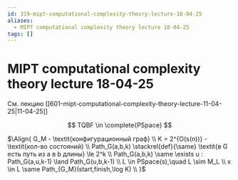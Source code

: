 ```yaml
---
id: 319-mipt-computational-complexity-theory-lecture-18-04-25
aliases:
  - MIPT computational complexity theory lecture 18-04-25
tags: []
---
```


# MIPT computational complexity theory lecture 18-04-25

См. лекцию [[601-mipt-computational-complexity-theory-lecture-11-04-25|11-04-25]]

$$
TQBF \in \complete{PSpace}
$$

$\Align{
G_M - \textit{конфигурационный граф} \\
K = 2^{O(s(n))} - \textit{кол-во состояний} \\
Path_G(a,b,k) \stackrel{def}{\same} \textit{в G есть путь из a в b длины} \le 2^k \\
Path_G(a,b,k) \same \exists u : Path_G(a,u,k-1) \land Path_G(u,b,k-1) \\
L \in PSpace(s),\quad L \sim M_L \\
x \in L \same Path_{G_M}(start,finish,\log K) \\
}$
